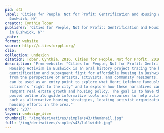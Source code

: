 ```yaml
---
pid: s43
label: 'Cities for People, Not for Profit: Gentrification and Housing Activism in
  Bushwick, NY'
creator: Cynthia Tobar
publisher: 'Cities for People, Not for Profit: Gentrification and Housing Activism
  in Bushwick, NY'
_date:
format: website
source: http://citiesforppl.org/
clio:
collection: undesign
citation: Tobar, Cynthia. 2016. Cities for People, Not for Profit. 2016. http://citiesforppl.org/.
description: 'From website: "Cities for People, Not for Profit: Gentrification and
  Housing Activism in Bushwick is an oral history project tracing the history of ongoing
  gentrification and subsequent fight for affordable housing in Bushwick, Brooklyn
  from the perspective of artists, activists, and community residents. Oral history
  can be used as an entry point to explore what Henri Lefebvre famously termed the
  citizen’s “right to the city” and to explore how these narratives can respond to
  rampant real estate growth and housing policy. The goal is to have these stories
  posted online alongside informative tools and resources to help activate the community,
  such as alternative housing strategies, locating activist organizations and fair
  housing efforts in the area."'
order: '237'
layout: undesign_item
thumbnail: "/img/derivatives/simple/s43/thumbnail.jpg"
full: "/img/derivatives/simple/s43/fullwidth.jpg"
---
```

